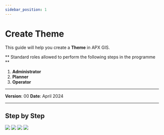 ```yaml
---
sidebar_position: 1
---
```


# Create Theme

This guide will help you create a **Theme** in APX GIS.

** Standard roles allowed to perform the following steps in the programme **

1.	**Administrator**
2.	**Planner**
3.	**Operator**

------------

**Version**: 00
**Date**: April 2024

------------
## **Step by Step**

![](/img/10.Themes/themes-create01.png)
![](/img/10.Themes/themes-create02.png)
![](/img/10.Themes/themes-create03.png)
![](/img/10.Themes/themes-create04.png)
